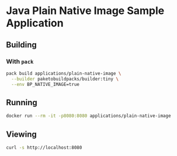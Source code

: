 # Java Plain Native Image Sample Application

## Building

### With `pack`
```bash
pack build applications/plain-native-image \
  --builder paketobuildpacks/builder:tiny \
  --env BP_NATIVE_IMAGE=true
```

## Running
```bash
docker run --rm -it -p8080:8080 applications/plain-native-image
```

## Viewing

```bash
curl -s http://localhost:8080
```
